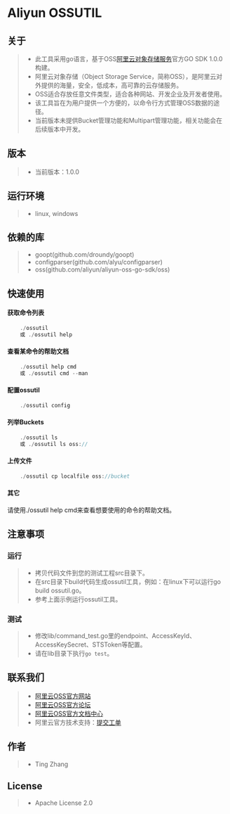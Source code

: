 # Aliyun OSSUTIL 
## 关于
> - 此工具采用go语言，基于OSS[阿里云对象存储服务](http://www.aliyun.com/product/oss/)官方GO SDK 1.0.0 构建。
> - 阿里云对象存储（Object Storage Service，简称OSS），是阿里云对外提供的海量，安全，低成本，高可靠的云存储服务。
> - OSS适合存放任意文件类型，适合各种网站、开发企业及开发者使用。
> - 该工具旨在为用户提供一个方便的，以命令行方式管理OSS数据的途径。
> - 当前版本未提供Bucket管理功能和Multipart管理功能，相关功能会在后续版本中开发。

## 版本
> - 当前版本：1.0.0

## 运行环境
> - linux, windows 

## 依赖的库 
> - goopt(github.com/droundy/goopt) 
> - configparser(github.com/alyu/configparser)
> - oss(github.com/aliyun/aliyun-oss-go-sdk/oss)

## 快速使用
#### 获取命令列表
```go
    ./ossutil
    或 ./ossutil help
```

#### 查看某命令的帮助文档
```go
    ./ossutil help cmd 
    或 ./ossutil cmd --man
```
    
#### 配置ossutil 
```go
    ./ossutil config
```

#### 列举Buckets
```go
    ./ossutil ls
    或 ./ossutil ls oss://
```

#### 上传文件
```go
    ./ossutil cp localfile oss://bucket
```

#### 其它
请使用./ossutil help cmd来查看想要使用的命令的帮助文档。

## 注意事项
### 运行
> - 拷贝代码文件到您的测试工程src目录下。
> - 在src目录下build代码生成ossutil工具，例如：在linux下可以运行go build ossutil.go。
> - 参考上面示例运行ossutil工具。

### 测试
> - 修改lib/command_test.go里的endpoint、AccessKeyId、AccessKeySecret、STSToken等配置。
> - 请在lib目录下执行`go test`。

## 联系我们
> - [阿里云OSS官方网站](http://oss.aliyun.com)
> - [阿里云OSS官方论坛](http://bbs.aliyun.com)
> - [阿里云OSS官方文档中心](http://www.aliyun.com/product/oss#Docs)
> - 阿里云官方技术支持：[提交工单](https://workorder.console.aliyun.com/#/ticket/createIndex)

## 作者
> - Ting Zhang 

## License
> - Apache License 2.0
